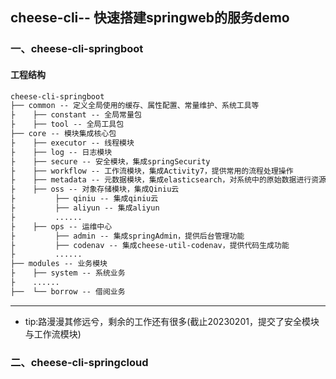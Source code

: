 ## cheese-cli-- 快速搭建springweb的服务demo
### 一、cheese-cli-springboot
#### 工程结构

```markdown
cheese-cli-springboot
├── common -- 定义全局使用的缓存、属性配置、常量维护、系统工具等
├    ├── constant -- 全局常量包
├    ├── tool -- 全局工具包
├── core -- 模块集成核心包
├    ├── executor -- 线程模块
├    ├── log -- 日志模块
├    ├── secure -- 安全模块，集成springSecurity
├    ├── workflow -- 工作流模块，集成Activity7，提供常用的流程处理操作
├    ├── metadata -- 元数据模块，集成elasticsearch，对系统中的原始数据进行资源管理
├    ├── oss -- 对象存储模块，集成Qiniu云
├         ├── qiniu -- 集成qiniu云
├         ├── aliyun -- 集成aliyun
├         ......
├    ├── ops -- 运维中心
├         ├── admin -- 集成springAdmin，提供后台管理功能
├         ├── codenav -- 集成cheese-util-codenav，提供代码生成功能
├         ......
├── modules -- 业务模块
├    ├── system -- 系统业务
├    ......
├──  └── borrow -- 借阅业务
```
****

- tip:路漫漫其修远兮，剩余的工作还有很多(截止20230201，提交了安全模块与工作流模块)

### 二、cheese-cli-springcloud